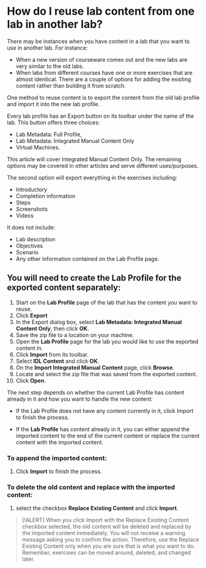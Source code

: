 # How do I reuse lab content from one lab in another lab?

There may be instances when you have content in a lab that you want to use in another lab. For instance:
- When a new version of courseware comes out and the new labs are very similar to the old labs. 
- When labs from different courses have one or more exercises that are almost identical. There are a couple of options for adding the existing content rather than building it from scratch.

One method to reuse content is to export the content from the old lab profile and import it into the new lab profile.

Every lab profile has an Export button on its toolbar under the name of the lab. This button offers three choices: 
- Lab Metadata: Full Profile, 
- Lab Metadata: Integrated Manual Content Only
- Virtual Machines. 

This article will cover Integrated Manual Content Only. The remaining options may be covered in other articles and serve different uses/purposes.

The second option will export everything in the exercises including:
- Introductory 
- Completion information
- Steps 
- Screenshots 
- Videos

It does not include:
- Lab description 
- Objectives
- Scenario 
- Any other information contained on the Lab Profile page. 

## You will need to create the Lab Profile for the exported content separately: 

1. Start on the **Lab Profile** page of the lab that has the content you want to reuse. 
1. Click **Export**
1. In the Export dialog box, select **Lab Metadata: Integrated Manual Content Only**, then click **OK**. 
1. Save the zip file to a location on your machine.
1. Open the **Lab Profile** page for the lab you would like to use the exported content in. 
1. Click **Import** from its toolbar. 
1. Select **IDL Content** and click **OK**. 
1. On the **Import Integrated Manual Content** page, click **Browse**. 
1. Locate and select the zip file that was saved from the exported content.  
1. Click **Open**.

The next step depends on whether the current Lab Profile has content already in it and how you want to handle the new content:
- If the Lab Profile does not have any content currently in it, click Import to finish the process. 

- If the **Lab Profile** has content already in it, you can either append the imported content to the end of the current content or replace the current content with the imported content. 

### To append the imported content:
1. Click **Import** to finish the process. 

### To delete the old content and replace with the imported content:
1. select the checkbox **Replace Existing Content** and click **Import**. 

> [!ALERT] When you click Import with the Replace Existing Content checkbox selected, the old content will be deleted and replaced by the imported content immediately. You will not receive a warning message asking you to confirm the action. Therefore, use the Replace Existing Content only when you are sure that is what you want to do. Remember, exercises can be moved around, deleted, and changed later.